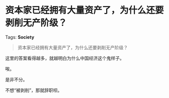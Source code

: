 # 资本家已经拥有大量资产了，为什么还要剥削无产阶级？

Tags: **Society**

> 资本家已经拥有大量资产了，为什么还要剥削无产阶级？

这里的答案看得越多，就越明白为什么中国经济这个鬼样子。

唉。

是非不分。

不想“被剥削”，那就辞职呗。



